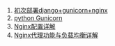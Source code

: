 1. [初次部署django+gunicorn+nginx](https://www.cnblogs.com/nanrou/p/7026802.html)
2. [python Gunicorn](https://www.cnblogs.com/kaituorensheng/p/6161128.html)
3. [Nginx配置详解](http://www.cnblogs.com/knowledgesea/p/5175711.html)
4. [Nginx代理功能与负载均衡详解](https://www.cnblogs.com/knowledgesea/p/5199046.html)
